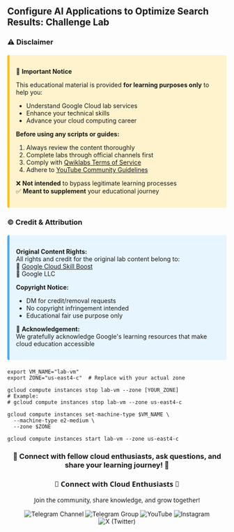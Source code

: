 ## Configure AI Applications to Optimize Search Results: Challenge Lab


### ⚠️ **Disclaimer**  

<div style="background-color: #fff3cd; padding: 15px; border-left: 5px solid #ffc107; border-radius: 4px; margin: 20px 0;">

📌 **Important Notice**  

This educational material is provided **for learning purposes only** to help you:  
- Understand Google Cloud lab services  
- Enhance your technical skills  
- Advance your cloud computing career  

**Before using any scripts or guides:**  
1. Always review the content thoroughly  
2. Complete labs through official channels first  
3. Comply with [Qwiklabs Terms of Service](https://www.qwiklabs.com/terms_of_service)  
4. Adhere to [YouTube Community Guidelines](https://www.youtube.com/howyoutubeworks/policies/community-guidelines/)  

❌ **Not intended** to bypass legitimate learning processes  
✅ **Meant to supplement** your educational journey  

</div>



### © **Credit & Attribution**  

<div style="background-color: #e7f5ff; padding: 15px; border-left: 5px solid #4dabf7; border-radius: 4px; margin: 20px 0;">

**Original Content Rights:**  
All rights and credit for the original lab content belong to:  
🔹 [Google Cloud Skill Boost](https://www.cloudskillsboost.google/)  
🔹 Google LLC  

**Copyright Notice:**  
- DM for credit/removal requests  
- No copyright infringement intended  
- Educational fair use purpose only  

🙏 **Acknowledgement:**  
We gratefully acknowledge Google's learning resources that make cloud education accessible  

</div>

```
export VM_NAME="lab-vm"
export ZONE="us-east4-c"  # Replace with your actual zone

gcloud compute instances stop lab-vm --zone [YOUR_ZONE]
# Example:
# gcloud compute instances stop lab-vm --zone us-east4-c

gcloud compute instances set-machine-type $VM_NAME \
  --machine-type e2-medium \
  --zone $ZONE

gcloud compute instances start lab-vm --zone us-east4-c

```



<div align="center">

<h3>🌟 Connect with fellow cloud enthusiasts, ask questions, and share your learning journey! 🌟</h3>

<div align="center">

<h3 style="font-family: 'Segoe UI', sans-serif; color: linear-gradient(90deg, #4F46E5, #E114E5);">🌟 Connect with Cloud Enthusiasts 🌟</h3>
<p style="font-family: 'Segoe UI', sans-serif;">Join the community, share knowledge, and grow together!</p>

<!-- Telegram Channel -->
<a href="https://t.me/+gBcgRTlZLyM4OGI1" target="_blank" style="text-decoration: none;">
  <img src="https://img.shields.io/badge/-Join_Telegram_Channel-2CA5E0?style=for-the-badge&logo=telegram&logoColor=white&labelColor=2CA5E0&color=white&gradient=linear-gradient(90deg, #2CA5E0, #2488C8)" alt="Telegram Channel"/>
</a>

<!-- Telegram Group -->
<a href="https://t.me/+RujS6mqBFawzZDFl" target="_blank" style="text-decoration: none;">
  <img src="https://img.shields.io/badge/-Join_Telegram_Group-2CA5E0?style=for-the-badge&logo=telegram&logoColor=white&labelColor=2CA5E0&color=white&gradient=linear-gradient(90deg, #2CA5E0, #2488C8)" alt="Telegram Group"/>
</a>

<!-- YouTube -->
<a href="https://www.youtube.com/@drabhishek.5460?sub_confirmation=1" target="_blank" style="text-decoration: none;">
  <img src="https://img.shields.io/badge/-Subscribe_YouTube-FF0000?style=for-the-badge&logo=youtube&logoColor=white&labelColor=FF0000&color=white&gradient=linear-gradient(90deg, #FF0000, #CC0000)" alt="YouTube"/>
</a>

<!-- Instagram -->
<a href="https://www.instagram.com/drabhishek.5460/" target="_blank" style="text-decoration: none;">
  <img src="https://img.shields.io/badge/-Follow_Instagram-E4405F?style=for-the-badge&logo=instagram&logoColor=white&labelColor=E4405F&color=white&gradient=linear-gradient(90deg, #E4405F, #C13584)" alt="Instagram"/>
</a>

<!-- X (Twitter) -->
<a href="https://x.com/DAbhishek5460" target="_blank" style="text-decoration: none;">
  <img src="https://img.shields.io/badge/-Follow_X-000000?style=for-the-badge&logo=x&logoColor=white&labelColor=000000&color=white&gradient=linear-gradient(90deg, #000000, #2D2D2D)" alt="X (Twitter)"/>
</a>

</div>
